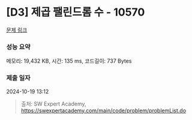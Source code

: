 # [D3] 제곱 팰린드롬 수 - 10570 

[문제 링크](https://swexpertacademy.com/main/code/problem/problemDetail.do?contestProbId=AXO72aaqPrcDFAXS) 

### 성능 요약

메모리: 19,432 KB, 시간: 135 ms, 코드길이: 737 Bytes

### 제출 일자

2024-10-19 13:12



> 출처: SW Expert Academy, https://swexpertacademy.com/main/code/problem/problemList.do